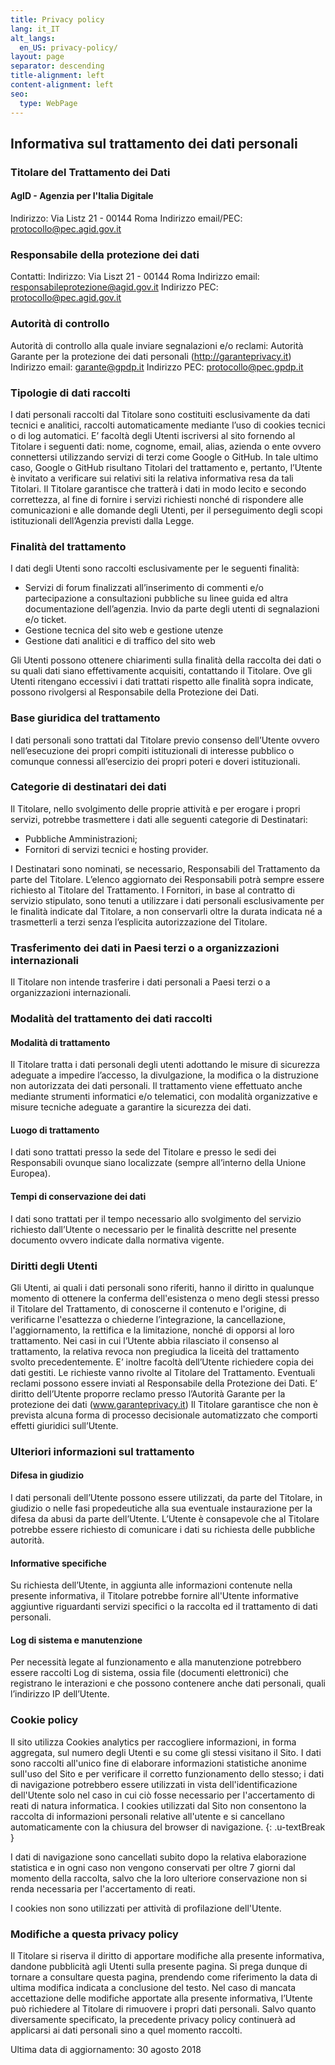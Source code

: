 ```yaml
---
title: Privacy policy
lang: it_IT
alt_langs:
  en_US: privacy-policy/
layout: page
separator: descending
title-alignment: left
content-alignment: left
seo:
  type: WebPage
---
```

## Informativa sul trattamento dei dati personali

### Titolare del Trattamento dei Dati
#### AgID - Agenzia per l'Italia Digitale
Indirizzo: Via Listz 21 - 00144 Roma
Indirizzo email/PEC: protocollo@pec.agid.gov.it

### Responsabile della protezione dei dati
Contatti:
Indirizzo: Via Liszt 21 - 00144 Roma
Indirizzo email: responsabileprotezione@agid.gov.it
Indirizzo PEC: protocollo@pec.agid.gov.it

### Autorità di controllo
Autorità di controllo alla quale inviare segnalazioni e/o reclami:
Autorità Garante per la protezione dei dati personali (http://garanteprivacy.it)
Indirizzo email: garante@gpdp.it
Indirizzo PEC: protocollo@pec.gpdp.it

### Tipologie di dati raccolti
I dati personali raccolti dal Titolare sono costituiti esclusivamente da dati tecnici e analitici, raccolti automaticamente mediante l’uso di cookies tecnici o di log automatici.
E’ facoltà degli Utenti iscriversi al sito fornendo al Titolare i seguenti dati: nome, cognome, email, alias, azienda o ente ovvero connettersi utilizzando servizi di terzi come Google o GitHub. 
In tale ultimo caso, Google o GitHub risultano Titolari del trattamento e, pertanto, l’Utente è invitato a verificare sui relativi siti la relativa informativa resa da tali Titolari.
Il Titolare garantisce che tratterà i dati in modo lecito e secondo correttezza, al fine di fornire i servizi richiesti nonché di rispondere alle comunicazioni e alle domande degli Utenti, per il perseguimento degli scopi istituzionali dell’Agenzia previsti dalla Legge.

### Finalità del trattamento
I dati degli Utenti sono raccolti esclusivamente per le seguenti finalità:
- Servizi di forum finalizzati all’inserimento di commenti e/o partecipazione a consultazioni pubbliche su linee guida ed altra documentazione dell’agenzia. Invio da parte degli utenti di segnalazioni e/o ticket.
- Gestione tecnica del sito web e gestione utenze
- Gestione dati analitici e di traffico del sito web

Gli Utenti possono ottenere chiarimenti sulla finalità della raccolta dei dati o su quali dati siano effettivamente acquisiti, contattando il Titolare. 
Ove gli Utenti ritengano eccessivi i dati trattati rispetto alle finalità sopra indicate, possono rivolgersi al Responsabile della Protezione dei Dati.

### Base giuridica del trattamento
I dati personali sono trattati dal Titolare previo consenso dell’Utente ovvero nell’esecuzione dei propri compiti istituzionali di interesse pubblico o comunque connessi all’esercizio dei propri poteri e doveri istituzionali.

### Categorie di destinatari dei dati 
Il Titolare, nello svolgimento delle proprie attività e per erogare i propri servizi, potrebbe trasmettere i dati alle seguenti categorie di Destinatari:
- Pubbliche Amministrazioni;
- Fornitori di servizi tecnici e hosting provider. 

I Destinatari sono nominati, se necessario, Responsabili del Trattamento da parte del Titolare. L’elenco aggiornato dei Responsabili potrà sempre essere richiesto al Titolare del Trattamento.
I Fornitori, in base al contratto di servizio stipulato, sono tenuti a utilizzare i dati personali esclusivamente per le finalità indicate dal Titolare, a non conservarli oltre la durata indicata né a trasmetterli a terzi senza l’esplicita autorizzazione del Titolare. 

### Trasferimento dei dati in Paesi terzi o a organizzazioni internazionali
Il Titolare non intende trasferire i dati personali a Paesi terzi o a organizzazioni internazionali. 

### Modalità del trattamento dei dati raccolti
#### Modalità di trattamento
Il Titolare tratta i dati personali degli utenti adottando le misure di sicurezza adeguate a impedire l’accesso, la divulgazione, la modifica o la distruzione non autorizzata dei dati personali. Il trattamento viene effettuato anche mediante strumenti informatici e/o telematici, con modalità organizzative e misure tecniche adeguate a garantire la sicurezza dei dati. 
#### Luogo di trattamento
I dati sono trattati presso la sede del Titolare e presso le sedi dei Responsabili ovunque siano localizzate (sempre all’interno della Unione Europea). 
#### Tempi di conservazione dei dati
I dati sono trattati per il tempo necessario allo svolgimento del servizio richiesto dall’Utente o necessario per le finalità descritte nel presente documento ovvero indicate dalla normativa vigente.

### Diritti degli Utenti 
Gli Utenti, ai quali i dati personali sono riferiti, hanno il diritto in qualunque momento di ottenere la conferma dell'esistenza o meno degli stessi presso il Titolare del Trattamento, di conoscerne il contenuto e l'origine, di verificarne l'esattezza o chiederne l’integrazione, la cancellazione, l'aggiornamento, la rettifica e la limitazione, nonché di opporsi al loro trattamento. 
Nei casi in cui l’Utente abbia rilasciato il consenso al trattamento, la relativa revoca non pregiudica la liceità del trattamento svolto precedentemente. 
E’ inoltre facoltà dell’Utente richiedere copia dei dati gestiti. Le richieste vanno rivolte al Titolare del Trattamento. 
Eventuali reclami possono essere inviati al Responsabile della Protezione dei Dati.
E’ diritto dell’Utente proporre reclamo presso l’Autorità Garante per la protezione dei dati (www.garanteprivacy.it)
Il Titolare garantisce che non è prevista alcuna forma di processo decisionale automatizzato che comporti effetti giuridici sull’Utente. 

### Ulteriori informazioni sul trattamento
#### Difesa in giudizio
I dati personali dell’Utente possono essere utilizzati, da parte del Titolare, in giudizio o nelle fasi propedeutiche alla sua eventuale instaurazione per la difesa da abusi da parte dell’Utente.
L’Utente è consapevole che al Titolare potrebbe essere richiesto di comunicare i dati su richiesta delle pubbliche autorità.
#### Informative specifiche
Su richiesta dell’Utente, in aggiunta alle informazioni contenute nella presente informativa, il Titolare potrebbe fornire all'Utente informative aggiuntive riguardanti servizi specifici o la raccolta ed il trattamento di dati personali.
#### Log di sistema e manutenzione
Per necessità legate al funzionamento e alla manutenzione potrebbero essere raccolti Log di sistema, ossia file (documenti elettronici) che registrano le interazioni e che possono contenere anche dati personali, quali l’indirizzo IP dell’Utente. 

### Cookie policy
Il sito utilizza Cookies analytics per raccogliere informazioni, in forma aggregata, sul numero degli Utenti e su come gli stessi visitano il Sito.
I dati sono raccolti all'unico fine di elaborare informazioni statistiche anonime sull'uso del Sito e per verificare il corretto funzionamento dello stesso; i dati di navigazione potrebbero essere utilizzati in vista dell'identificazione dell'Utente solo nel caso in cui ciò fosse necessario per l'accertamento di reati di natura informatica. I cookies utilizzati dal Sito non consentono la raccolta di informazioni personali relative all'utente e si cancellano automaticamente con la chiusura del browser di navigazione.
{: .u-textBreak }

I dati di navigazione sono cancellati subito dopo la relativa elaborazione statistica e in ogni caso non vengono conservati per oltre 7 giorni dal momento della raccolta, salvo che la loro ulteriore conservazione non si renda necessaria per l'accertamento di reati.

I cookies non sono utilizzati per attività di profilazione dell'Utente.

### Modifiche a questa privacy policy 
Il Titolare si riserva il diritto di apportare modifiche alla presente informativa, dandone pubblicità agli Utenti sulla presente pagina. Si prega dunque di tornare a consultare questa pagina, prendendo come riferimento la data di ultima modifica indicata a conclusione del testo. 
Nel caso di mancata accettazione delle modifiche apportate alla presente informativa, l’Utente può richiedere al Titolare di rimuovere i propri dati personali. Salvo quanto diversamente specificato, la precedente privacy policy continuerà ad applicarsi ai dati personali sino a quel momento raccolti.


Ultima data di aggiornamento: 30 agosto 2018
